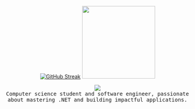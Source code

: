 <p align="center">
   <a href="https://git.io/streak-stats"><img src="https://streak-stats.demolab.com?user=Hazem-Ahmed1&theme=dark&date_format=j%20M%5B%20Y%5D&mode=weekly" alt="GitHub Streak"/></a>
   <a href="https://github.com/anuraghazra/github-readme-stats"><img height=195 src="https://github-readme-stats.vercel.app/api/top-langs/?username=Hazem-Ahmed1&layout=normal&theme=dark&card_width=200&hide=jupyter%20notebook,HLSL,ShaderLab,Hack" /></a>
</p>
<div align="center">
  <img src="https://komarev.com/ghpvc/?username=Hazem-Ahmed1&color=grey"/>
</div>



<div align="center">
   <samp>
      Computer science student and software engineer, passionate about mastering .NET and building impactful applications.
   </samp>
</div>
